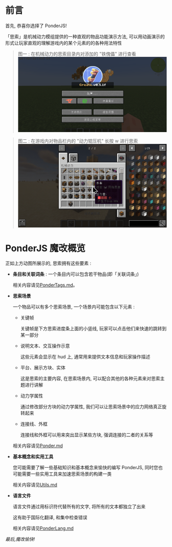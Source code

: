 # 前言

首先, 恭喜你选择了 PonderJS!

「思索」是机械动力模组提供的一种直观的物品功能演示方法, 可以用动画演示的形式让玩家直观的理解游戏内的某个元素的的各种用法特性

> 图一 : 在机械动力的思索目录内对添加的 "铁傀儡" 进行查看
> ![在目录查找思索示例](kubejs/assets/images/PonderTag示例.gif)

> 图二 : 在游戏内对物品栏内的 "动力辊压机" 长按 w 进行思索
> ![对物品进行思索示例](kubejs/assets/images/overview-1.gif)

# PonderJS 魔改概览

正如上方动图所展示的, 思索拥有这些要素 :

- **条目和关联词条** : 一个条目内可以包含若干物品(即「关联词条」)

  相关内容请见[PonderTags.md](https://github.com/Qi-Month/PonderJs-Tutorials/blob/main/PonderTags.md)。

- **思索场景**

  一个物品可以有多个思索场景, 一个场景内可能包含以下元素 :

  - 关键帧

    关键帧是下方思索进度条上面的小竖线, 玩家可以点击他们来快速的跳转到某一部分

  - 说明文本、交互操作示意

    这些元素会显示在 hud 上, 通常用来提供文本信息和玩家操作描述

  - 平台、展示方块、实体

    这是思索的主要内容, 在思索场景内, 可以配合其他的各种元素来对思索主题进行讲解

  - 动力学属性

    通过修改部分方块的动力学属性, 我们可以让思索场景中的应力网络真正旋转起来

  - 连接线、外框

    连接线和外框可以用来突出显示某些方块, 强调连接的二者的关系等

  相关内容请见[Ponder.md](https://github.com/Qi-Month/PonderJs-Tutorials/blob/main/Ponder.md)

- **基本概念和实用工具**

  您可能需要了解一些基础知识和基本概念来愉快的编写 PonderJS, 同时您也可能需要一些实用工具来加速思索场景的构建一类

  相关内容请见[Utils.md](https://github.com/Qi-Month/PonderJs-Tutorials/blob/main/Utils.md)

- **语言文件**

  语言文件通过用标识符代替所有的文字, 将所有的文本都独立了出来

  这有助于国际化翻译, 和集中检查错误

  相关内容请见[PonderLang.md](https://github.com/Qi-Month/PonderJs-Tutorials/blob/main/PonderLang.md)

_最后,魔改愉快!_
